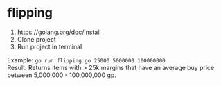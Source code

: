 # flipping

1. https://golang.org/doc/install
2. Clone project
3. Run project in terminal

Example: ```go run flipping.go 25000 5000000 100000000```  
Result:  Returns items with > 25k margins that have an average buy price between 5,000,000 - 100,000,000 gp.
